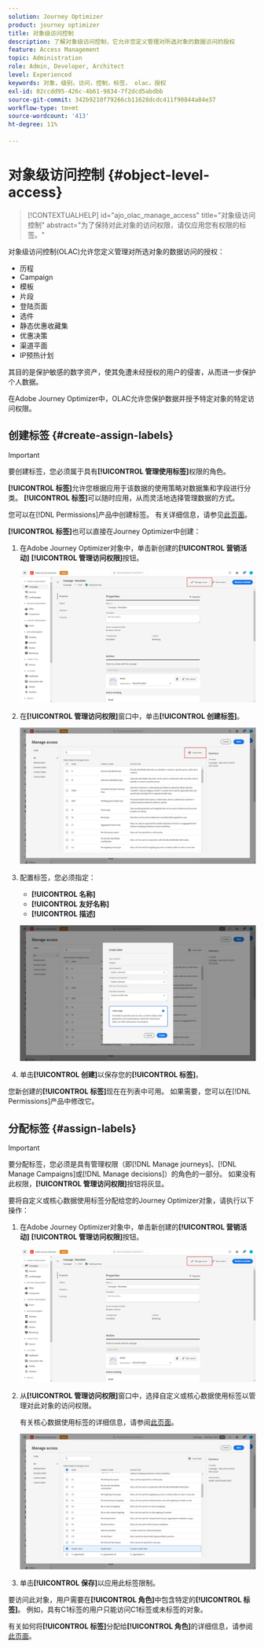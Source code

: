 ```yaml
---
solution: Journey Optimizer
product: journey optimizer
title: 对象级访问控制
description: 了解对象级访问控制，它允许您定义管理对所选对象的数据访问的授权
feature: Access Management
topic: Administration
role: Admin, Developer, Architect
level: Experienced
keywords: 对象，级别，访问，控制，标签， olac，授权
exl-id: 02ccdd95-426c-4b61-9834-7f2dcd5abdbb
source-git-commit: 342b9210f79266cb11628dcdc411f90844a84e37
workflow-type: tm+mt
source-wordcount: '413'
ht-degree: 11%

---
```


# 对象级访问控制 {#object-level-access}

>[!CONTEXTUALHELP]
>id="ajo_olac_manage_access"
>title="对象级访问控制"
>abstract="为了保持对此对象的访问权限，请仅应用您有权限的标签。"

对象级访问控制(OLAC)允许您定义管理对所选对象的数据访问的授权：

* 历程
* Campaign
* 模板
* 片段
* 登陆页面
* 选件
* 静态优惠收藏集
* 优惠决策
* 渠道平面
* IP预热计划

其目的是保护敏感的数字资产，使其免遭未经授权的用户的侵害，从而进一步保护个人数据。

在Adobe Journey Optimizer中，OLAC允许您保护数据并授予特定对象的特定访问权限。

## 创建标签 {#create-assign-labels}

>[!IMPORTANT]
>
>要创建标签，您必须属于具有&#x200B;**[!UICONTROL 管理使用标签]**&#x200B;权限的角色。

**[!UICONTROL 标签]**&#x200B;允许您根据应用于该数据的使用策略对数据集和字段进行分类。 **[!UICONTROL 标签]**&#x200B;可以随时应用，从而灵活地选择管理数据的方式。

您可以在[!DNL Permissions]产品中创建标签。 有关详细信息，请参见[此页面](https://experienceleague.adobe.com/docs/experience-platform/access-control/abac/permissions-ui/labels.html)。

**[!UICONTROL 标签]**&#x200B;也可以直接在Journey Optimizer中创建：

1. 在Adobe Journey Optimizer对象中，单击新创建的&#x200B;**[!UICONTROL 营销活动]** **[!UICONTROL 管理访问权限]**&#x200B;按钮。

   ![](assets/olac_1.png)

1. 在&#x200B;**[!UICONTROL 管理访问权限]**&#x200B;窗口中，单击&#x200B;**[!UICONTROL 创建标签]**。

   ![](assets/olac_2.png)

1. 配置标签，您必须指定：
   * **[!UICONTROL 名称]**
   * **[!UICONTROL 友好名称]**
   * **[!UICONTROL 描述]**

   ![](assets/olac_3.png)

1. 单击&#x200B;**[!UICONTROL 创建]**&#x200B;以保存您的&#x200B;**[!UICONTROL 标签]**。

您新创建的&#x200B;**[!UICONTROL 标签]**&#x200B;现在在列表中可用。 如果需要，您可以在[!DNL Permissions]产品中修改它。

## 分配标签 {#assign-labels}

>[!IMPORTANT]
>
>要分配标签，您必须是具有管理权限（即[!DNL Manage journeys]、[!DNL Manage Campaigns]或[!DNL Manage decisions]）的角色的一部分。 如果没有此权限，**[!UICONTROL 管理访问权限]**&#x200B;按钮将灰显。

要将自定义或核心数据使用标签分配给您的Journey Optimizer对象，请执行以下操作：

1. 在Adobe Journey Optimizer对象中，单击新创建的&#x200B;**[!UICONTROL 营销活动]** **[!UICONTROL 管理访问权限]**&#x200B;按钮。

   ![](assets/olac_1.png)

1. 从&#x200B;**[!UICONTROL 管理访问权限]**&#x200B;窗口中，选择自定义或核心数据使用标签以管理对此对象的访问权限。

   有关核心数据使用标签的详细信息，请参阅[此页面](https://experienceleague.adobe.com/docs/experience-platform/data-governance/labels/reference.html)。

   ![](assets/olac_4.png)

1. 单击&#x200B;**[!UICONTROL 保存]**&#x200B;以应用此标签限制。

要访问此对象，用户需要在&#x200B;**[!UICONTROL 角色]**&#x200B;中包含特定的&#x200B;**[!UICONTROL 标签]**。
例如，具有C1标签的用户只能访问C1标签或未标签的对象。

有关如何将&#x200B;**[!UICONTROL 标签]**&#x200B;分配给&#x200B;**[!UICONTROL 角色]**&#x200B;的详细信息，请参阅[此页面](https://experienceleague.adobe.com/docs/experience-platform/access-control/abac/permissions-ui/permissions.html#manage-labels-for-a-role)。